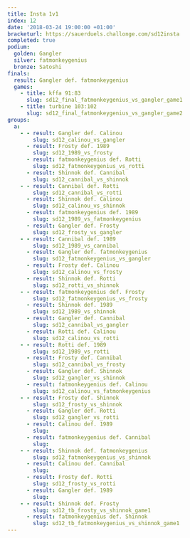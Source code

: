 ```yaml
---
title: Insta 1v1
index: 12
date: '2018-03-24 19:00:00 +01:00'
bracketurl: https://sauerduels.challonge.com/sd12insta
completed: true
podium:
  golden: Gangler
  silver: fatmonkeygenius
  bronze: Satoshi
finals:
  result: Gangler def. fatmonkeygenius
  games:
    - title: kffa 91:83
      slug: sd12_final_fatmonkeygenius_vs_gangler_game1
    - title: turbine 103:102
      slug: sd12_final_fatmonkeygenius_vs_gangler_game2
groups:
  a:
    - - result: Gangler def. Calinou
        slug: sd12_calinou_vs_gangler
      - result: Frosty def. 1989
        slug: sd12_1989_vs_frosty
      - result: fatmonkeygenius def. Rotti
        slug: sd12_fatmonkeygenius_vs_rotti
      - result: Shinnok def. Cannibal
        slug: sd12_cannibal_vs_shinnok
    - - result: Cannibal def. Rotti
        slug: sd12_cannibal_vs_rotti
      - result: Shinnok def. Calinou
        slug: sd12_calinou_vs_shinnok
      - result: fatmonkeygenius def. 1989
        slug: sd12_1989_vs_fatmonkeygenius
      - result: Gangler def. Frosty
        slug: sd12_frosty_vs_gangler
    - - result: Cannibal def. 1989
        slug: sd12_1989_vs_cannibal
      - result: Gangler def. fatmonkeygenius
        slug: sd12_fatmonkeygenius_vs_gangler
      - result: Frosty def. Calinou
        slug: sd12_calinou_vs_frosty
      - result: Shinnok def. Rotti
        slug: sd12_rotti_vs_shinnok
    - - result: fatmonkeygenius def. Frosty
        slug: sd12_fatmonkeygenius_vs_frosty
      - result: Shinnok def. 1989
        slug: sd12_1989_vs_shinnok
      - result: Gangler def. Cannibal
        slug: sd12_cannibal_vs_gangler
      - result: Rotti def. Calinou
        slug: sd12_calinou_vs_rotti
    - - result: Rotti def. 1989
        slug: sd12_1989_vs_rotti
      - result: Frosty def. Cannibal
        slug: sd12_cannibal_vs_frosty
      - result: Gangler def. Shinnok
        slug: sd12_gangler_vs_shinnok
      - result: fatmonkeygenius def. Calinou
        slug: sd12_calinou_vs_fatmonkeygenius
    - - result: Frosty def. Shinnok
        slug: sd12_frosty_vs_shinnok
      - result: Gangler def. Rotti
        slug: sd12_gangler_vs_rotti
      - result: Calinou def. 1989
        slug: 
      - result: fatmonkeygenius def. Cannibal
        slug: 
    - - result: Shinnok def. fatmonkeygenius
        slug: sd12_fatmonkeygenius_vs_shinnok
      - result: Calinou def. Cannibal
        slug: 
      - result: Frosty def. Rotti
        slug: sd12_frosty_vs_rotti
      - result: Gangler def. 1989
        slug: 
    - - result: Shinnok def. Frosty
        slug: sd12_tb_frosty_vs_shinnok_game1
      - result: fatmonkeygenius def. Shinnok
        slug: sd12_tb_fatmonkeygenius_vs_shinnok_game1
---
```


